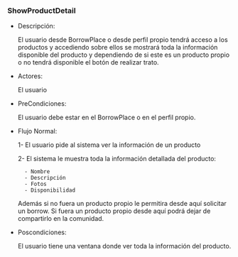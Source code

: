 ### ShowProductDetail

* Descripción:

    El usuario desde BorrowPlace o desde perfil propio tendrá acceso a los productos y accediendo sobre ellos se mostrará toda la información disponible del producto y dependiendo de si este es un producto propio o no tendrá disponible el botón de realizar trato.

* Actores:

    El usuario

* PreCondiciones:

    El usuario debe estar en el BorrowPlace o en el perfil propio.

* Flujo Normal:

    1- El usuario pide al sistema ver la información de un producto

    2- El sistema le muestra toda la información detallada del producto:

        - Nombre
        - Descripción
        - Fotos
        - Disponibilidad
        
    Además si no fuera un producto propio le permitira desde aquí solicitar un borrow.
    Si fuera un producto propio desde aquí podrá dejar de compartirlo en la comunidad.

* Poscondiciones:

    El usuario tiene una ventana donde ver toda la información del producto.